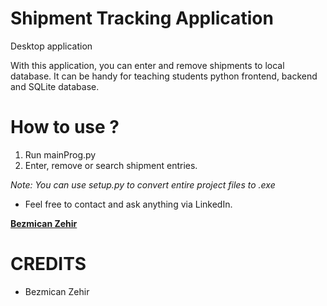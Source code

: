 # Shipment Tracking Application
Desktop application

With this application, you can enter and remove shipments to local database. It can be handy for teaching students python frontend, backend and SQLite database.

# How to use ?

1. Run mainProg.py
2. Enter, remove or search shipment entries.

*Note: You can use setup.py to convert entire project files to .exe*

- Feel free to contact and ask anything via LinkedIn.

[**Bezmican Zehir**](https://www.linkedin.com/in/bezmicanzehir/)


# CREDITS

- Bezmican Zehir
